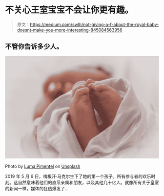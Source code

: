 # 不关心王室宝宝不会让你更有趣。

> 原文：<https://medium.com/swlh/not-giving-a-f-about-the-royal-baby-doesnt-make-you-more-interesting-845084563956>

## 不管你告诉多少人。

![](img/6fa5baa28ca2c5e10f5066a3eb56d5ec.png)

Photo by [Luma Pimentel](https://unsplash.com/@lumapimentel?utm_source=medium&utm_medium=referral) on [Unsplash](https://unsplash.com?utm_source=medium&utm_medium=referral)

2019 年 5 月 6 日，梅根汗·马克尔生下了她的第一个孩子。所有参与者的欢乐时刻。这自然意味着他们的直系亲属和朋友，以及其他几十亿人。就像所有关于皇室的新闻一样，媒体的狂热爆发了…